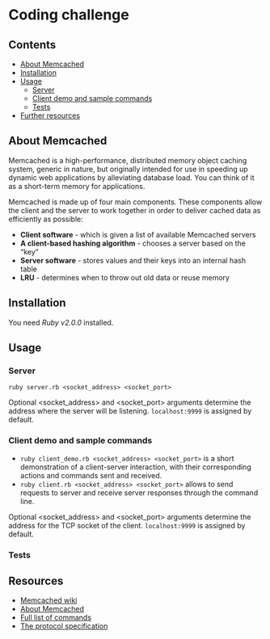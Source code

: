 # Coding challenge

## Contents

* [About Memcached](#memcached)
* [Installation](#installation)
* [Usage](#usage)
  * [Server](#server)
  * [Client demo and sample commands](#client-demo)
  * [Tests](#test)
* [Further resources](#further-resources)

## About Memcached

Memcached is a high-performance, distributed memory object caching system, generic in nature, but originally intended for use in speeding up dynamic web applications by alleviating database load. You can think of it as a short-term memory for applications.

Memcached is made up of four main components. These components allow the client and the server to work together in order to deliver cached data as efficiently as possible:
* **Client software** - which is given a list of available Memcached servers
* **A client-based hashing algorithm** - chooses a server based on the “key”
* **Server software** - stores values and their keys into an internal hash table
* **LRU** - determines when to throw out old data or reuse memory

## Installation
You need *Ruby v2.0.0* installed.

## Usage
### Server
`ruby server.rb <socket_address> <socket_port>`
  
  Optional <socket_address> and <socket_port> arguments determine the address where the server will be listening. `localhost:9999` is assigned by default.

### Client demo and sample commands

  * `ruby client_demo.rb <socket_address> <socket_port>` is a short demonstration of a client-server interaction, with their corresponding actions and commands sent and received.
  * `ruby client.rb <socket_address> <socket_port>` allows to send requests to server and receive server responses through the command line.
  
  Optional <socket_address> and <socket_port> arguments determine the address for the TCP socket of the client. `localhost:9999` is assigned by default.
  
  
### Tests

## Resources
*  [Memcached wiki](https://github.com/memcached/memcached/wiki)
*  [About Memcached](http://memcached.org/about)
*  [Full list of commands](http://lzone.de/cheat-sheet/memcached)
*  [The protocol specification](https://github.com/memcached/memcached/blob/master/doc/protocol.txt)
